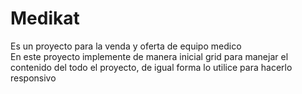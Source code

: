 # Medikat
Es un proyecto para la venda y oferta de equipo medico
<br>
En este proyecto implemente de manera inicial grid para manejar el contenido del todo el proyecto,
de igual forma lo utilice para hacerlo responsivo
